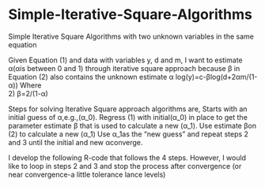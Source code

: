 # Simple-Iterative-Square-Algorithms
Simple Iterative Square Algorithms with two unknown variables in the same equation

Given Equation (1) and data with variables y, d and m, I want to estimate α(αis between 0 and 1) through iterative square approach because β  in Equation (2) also contains the unknown estimate α
	 		log(y)=c-βlog⁡(d+2αm/(1-α))
Where  
            2)        β=2/(1-α)

Steps for solving Iterative Square approach algorithms are,
	Starts with an initial guess of  α,e.g.,(α_0).
	Regress (1) with initial(α_0)  in place to get the parameter estimate β that is used to calculate a new (α_1).
	Use estimate βon (2) to calculate a new (α_1)
	Use α_1as the “new guess” and repeat steps 2 and 3 until the initial and new αconverge.

I develop the following R-code that follows the 4 steps. However, I would like to loop in steps 2 and 3 and stop the process after convergence (or near convergence-a little tolerance lance levels)  
